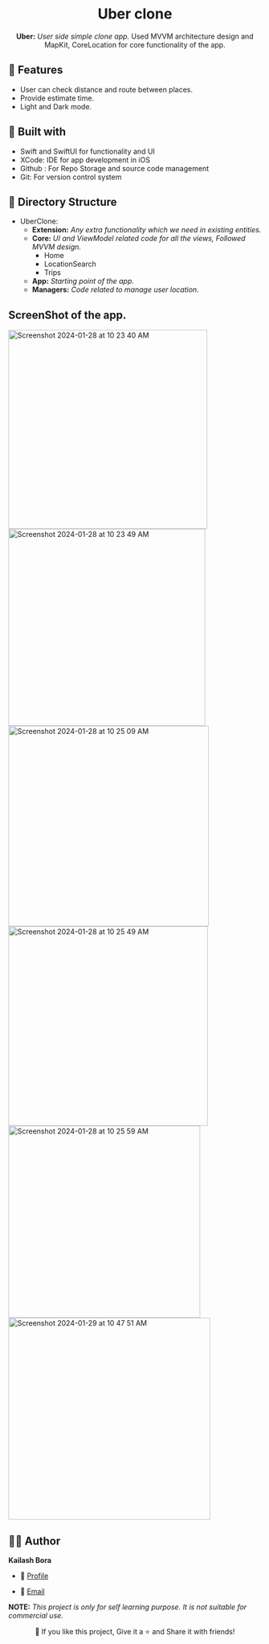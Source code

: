 <p align="center">
  <a href="https://github.com/fabulouiOS-monk/UberClone-iOS" title="UBER CLONE iOS"></a>
</p>
<h1 align="center"> Uber clone </h1>
<p align="center"> <b>Uber:</b> <i>User side simple clone app.</i> Used MVVM architecture design and MapKit, CoreLocation for core functionality of the app.</p>
   

## 🚀 Features
- User can check distance and route between places.
- Provide estimate time.
- Light and Dark mode.


## 👷 Built with
- Swift and SwiftUI for functionality and UI
- XCode: IDE for app development in iOS
- Github : For Repo Storage and source code management
- Git: For version control system

## 📂 Directory Structure
- UberClone:
  * **Extension:** *Any extra functionality which we need in existing entities.*
  * **Core:** *UI and ViewModel related code for all the views, Followed MVVM design.*
    - Home
    - LocationSearch
    - Trips
  * **App:** *Starting point of the  app.*
  * **Managers:** *Code related to manage user location.*


## ScreenShot of the app.

<img width="396" alt="Screenshot 2024-01-28 at 10 23 40 AM" src="https://github.com/fabulouiOS-monk/UberClone-iOS/assets/60264030/eb9672c2-dc47-495e-8501-c506e47c40a6">

<img width="392" alt="Screenshot 2024-01-28 at 10 23 49 AM" src="https://github.com/fabulouiOS-monk/UberClone-iOS/assets/60264030/9fb8b0dc-d6f4-47b0-ae30-df993ba60a1f">

<img width="399" alt="Screenshot 2024-01-28 at 10 25 09 AM" src="https://github.com/fabulouiOS-monk/UberClone-iOS/assets/60264030/7ccbe28d-d160-4415-9893-dd8d7b41ba05">

<img width="397" alt="Screenshot 2024-01-28 at 10 25 49 AM" src="https://github.com/fabulouiOS-monk/UberClone-iOS/assets/60264030/39ec5c7b-79e7-45e2-8fe4-7d8029121221">

<img width="382" alt="Screenshot 2024-01-28 at 10 25 59 AM" src="https://github.com/fabulouiOS-monk/UberClone-iOS/assets/60264030/5bfb6bdf-653c-44a0-bc4d-f16d14ef4fd8">

<img width="402" alt="Screenshot 2024-01-29 at 10 47 51 AM" src="https://github.com/fabulouiOS-monk/UberClone-iOS/assets/60264030/435d7385-f00b-4274-b96f-dd339f0fd79f">

## 🧑🏻 Author

**Kailash Bora**

- 🌌 [Profile](https://github.com/fabulouiOS-monk "Kailash Bora")

- 🏮 [Email](mailto:kailashbora007@gmail.com?subject=Hi%20from%20<repo-email> "Hi!")




**NOTE:** *This project is only for self learning purpose. It is not suitable for commercial use.*
<p align="center">💙 If you like this project, Give it a ⭐ and Share it with friends!</p>

